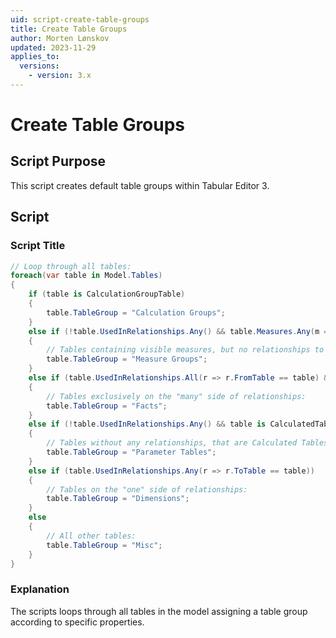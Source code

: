 ```yaml
---
uid: script-create-table-groups
title: Create Table Groups
author: Morten Lønskov
updated: 2023-11-29
applies_to:
  versions:
    - version: 3.x
---
```

# Create Table Groups

## Script Purpose
This script creates default table groups within Tabular Editor 3.

## Script

### Script Title
```csharp
// Loop through all tables:
foreach(var table in Model.Tables)
{
    if (table is CalculationGroupTable)
    {
        table.TableGroup = "Calculation Groups";
    }
    else if (!table.UsedInRelationships.Any() && table.Measures.Any(m => m.IsVisible))
    {
        // Tables containing visible measures, but no relationships to other tables
        table.TableGroup = "Measure Groups";
    }
    else if (table.UsedInRelationships.All(r => r.FromTable == table) && table.UsedInRelationships.Any())
    {
        // Tables exclusively on the "many" side of relationships:
        table.TableGroup = "Facts";
    }
    else if (!table.UsedInRelationships.Any() && table is CalculatedTable && !table.Measures.Any())
    {
        // Tables without any relationships, that are Calculated Tables and do not have measures:
        table.TableGroup = "Parameter Tables";
    }
    else if (table.UsedInRelationships.Any(r => r.ToTable == table))
    {
        // Tables on the "one" side of relationships:
        table.TableGroup = "Dimensions";
    }
    else
    {
        // All other tables:
        table.TableGroup = "Misc";
    }
}
```
### Explanation
The scripts loops through all tables in the model assigning a table group according to specific properties. 

